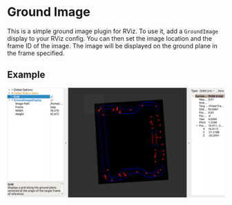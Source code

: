 # Ground Image

This is a simple ground image plugin for RViz. To use it, add a `GroundImage` display to your RViz config. You can then set the image location and the frame ID of the image. The image will be displayed on the ground plane in the frame specified. 

## Example
![Demo image](screenshots/demo.png)